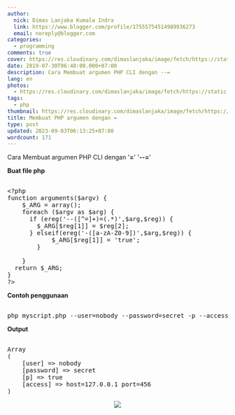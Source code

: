 ```yaml
---
author:
  nick: Dimas Lanjaka Kumala Indra
  link: https://www.blogger.com/profile/17555754514989936273
  email: noreply@blogger.com
categories:
  - programming
comments: true
cover: https://res.cloudinary.com/dimaslanjaka/image/fetch/https://static.cdn-cdpl.com/700x350/4817b4477491b436a2a3cb4db5f3943b/PHP_Logo-image700x350-crop-image700x350-crop-image(700x350-crop).png
date: 2019-07-30T06:48:00.000+07:00
description: Cara Membuat argumen PHP CLI dengan --=
lang: en
photos:
  - https://res.cloudinary.com/dimaslanjaka/image/fetch/https://static.cdn-cdpl.com/700x350/4817b4477491b436a2a3cb4db5f3943b/PHP_Logo-image700x350-crop-image700x350-crop-image(700x350-crop).png
tags:
  - php
thumbnail: https://res.cloudinary.com/dimaslanjaka/image/fetch/https://static.cdn-cdpl.com/700x350/4817b4477491b436a2a3cb4db5f3943b/PHP_Logo-image700x350-crop-image700x350-crop-image(700x350-crop).png
title: Membuat PHP argumen dengan =
type: post
updated: 2023-09-03T06:13:25+07:00
wordcount: 171
---
```


<p>Cara Membuat argumen PHP CLI dengan '<b>=</b>' '<b>--=</b>' </p><b>Buat file php</b><pre><br>&lt;?php<br>function arguments($argv) {<br>    $_ARG = array();<br>    foreach ($argv as $arg) {<br>      if (ereg('--([^=]+)=(.*)',$arg,$reg)) {<br>        $_ARG[$reg[1]] = $reg[2];<br>      } elseif(ereg('-([a-zA-Z0-9])',$arg,$reg)) {<br>            $_ARG[$reg[1]] = 'true';<br>        }<br>  <br>    }<br>  return $_ARG;<br>}<br>?&gt;<br></pre><b>Contoh penggunaan</b><pre><br>php myscript.php --user=nobody --password=secret -p --access="host=127.0.0.1 port=456"<br></pre><b>Output</b><pre><br>Array<br>(<br>    [user] =&gt; nobody<br>    [password] =&gt; secret<br>    [p] =&gt; true<br>    [access] =&gt; host=127.0.0.1 port=456<br>)<br></pre> <div class="separator" style="clear: both; text-align: center;"><a href="https://res.cloudinary.com/dimaslanjaka/image/fetch/https://static.cdn-cdpl.com/700x350/4817b4477491b436a2a3cb4db5f3943b/PHP_Logo-image700x350-crop-image700x350-crop-image(700x350-crop).png" imageanchor="1" style="margin-left: 1em; margin-right: 1em;" rel="noopener noreferer nofollow"><img border="0" src="https://res.cloudinary.com/dimaslanjaka/image/fetch/https://static.cdn-cdpl.com/700x350/4817b4477491b436a2a3cb4db5f3943b/PHP_Logo-image700x350-crop-image700x350-crop-image(700x350-crop).png" data-original-width="700" data-original-height="350"></a></div>